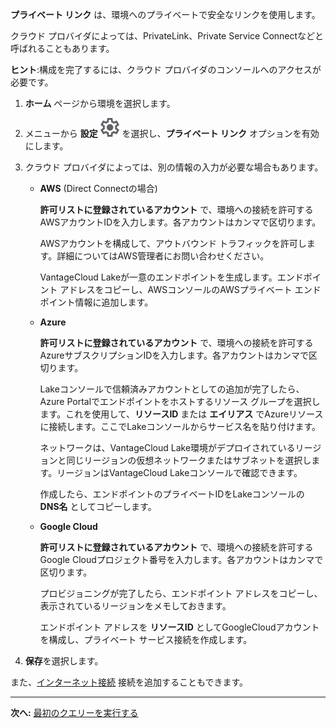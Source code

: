**プライベート リンク** は、環境へのプライベートで安全なリンクを使用します。

クラウド プロバイダによっては、PrivateLink、Private Service Connectなどと呼ばれることもあります。

**ヒント**:構成を完了するには、クラウド プロバイダのコンソールへのアクセスが必要です。

1.  **ホーム** ページから環境を選択します。

2.  メニューから **設定** ![""](Images/gkz1722447366517.svg) を選択し、**プライベート リンク** オプションを有効にします。

3.  クラウド プロバイダによっては、別の情報の入力が必要な場合もあります。

    -   **AWS** (Direct Connectの場合)

        **許可リストに登録されているアカウント** で、環境への接続を許可するAWSアカウントIDを入力します。各アカウントはカンマで区切ります。

        AWSアカウントを構成して、アウトバウンド トラフィックを許可します。詳細についてはAWS管理者にお問い合わせください。

        VantageCloud Lakeが一意のエンドポイントを生成します。エンドポイント アドレスをコピーし、AWSコンソールのAWSプライベート エンドポイント情報に追加します。

    -   **Azure**

        **許可リストに登録されているアカウント** で、環境への接続を許可するAzureサブスクリプションIDを入力します。各アカウントはカンマで区切ります。

        Lakeコンソールで信頼済みアカウントとしての追加が完了したら、Azure Portalでエンドポイントをホストするリソース グループを選択します。これを使用して、**リソースID** または **エイリアス** でAzureリソースに接続します。ここでLakeコンソールからサービス名を貼り付けます。

        ネットワークは、VantageCloud Lake環境がデプロイされているリージョンと同じリージョンの仮想ネットワークまたはサブネットを選択します。リージョンはVantageCloud Lakeコンソールで確認できます。

        作成したら、エンドポイントのプライベートIDをLakeコンソールの **DNS名** としてコピーします。

    -   **Google Cloud**

        **許可リストに登録されているアカウント** で、環境への接続を許可するGoogle Cloudプロジェクト番号を入力します。各アカウントはカンマで区切ります。

        プロビジョニングが完了したら、エンドポイント アドレスをコピーし、表示されているリージョンをメモしておきます。

        エンドポイント アドレスを **リソースID** としてGoogleCloudアカウントを構成し、プライベート サービス接続を作成します。

4.  **保存**を選択します。

また、[インターネット接続](jlq1721090154719.md) 接続を追加することもできます。

------------------------------------------------------------------------

**次へ:** [最初のクエリーを実行する](ahj1695153106508.md)
